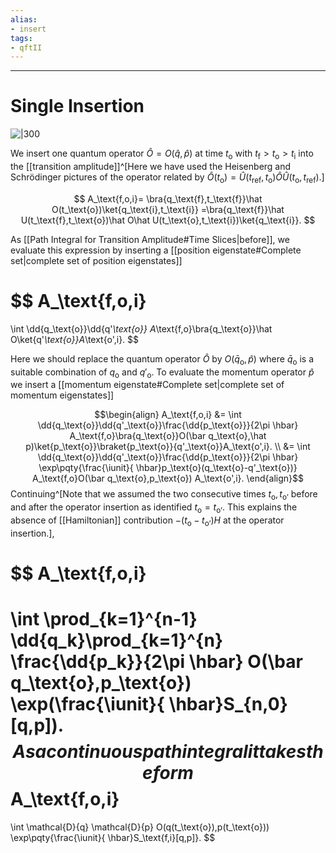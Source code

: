 ```yaml
---
alias:
- insert
tags:
- qftII
---
```

---
# Single Insertion
 ![|300](file:///C:/Users/Lucien/Documents/UNI/images/image67.png)

We insert one quantum operator $\hat O = O(\hat q,\hat p)$ at time $t_\text{o}$ with $t_\text{f}>t_\text{o}>t_\text{i}$ into the [[transition amplitude]]^[Here we have used the Heisenberg and Schrödinger pictures
of the operator related by
$\hat O(t_\text{o})=
\hat U(t_\text{ref},t_\text{o})\hat O\hat U(t_\text{o},t_\text{ref})$.]

$$
A_\text{f,o,i}=
\bra{q_\text{f},t_\text{f}}\hat O(t_\text{o})\ket{q_\text{i},t_\text{i}}
=\bra{q_\text{f}}\hat U(t_\text{f},t_\text{o})\hat O\hat U(t_\text{o},t_\text{i})\ket{q_\text{i}}.
$$


As [[Path Integral for Transition Amplitude#Time Slices|before]], we evaluate this expression by inserting a [[position eigenstate#Complete set|complete set of position eigenstates]]

$$
A_\text{f,o,i}
=
\int \dd{q_\text{o}}\dd{q'_\text{o}}
A_\text{f,o}\bra{q_\text{o}}\hat O\ket{q'_\text{o}}A_\text{o',i}.
$$

Here we should replace the quantum operator $\hat O$ by $O(\bar q_\text{o},\hat p)$ where $\bar q_\text{o}$ is a suitable combination of $q_\text{o}$ and $q'_\text{o}$. To evaluate the momentum operator $\hat p$ we insert a [[momentum eigenstate#Complete set|complete set of momentum eigenstates]]

$$\begin{align}
A_\text{f,o,i}
&=
\int \dd{q_\text{o}}\dd{q'_\text{o}}\frac{\dd{p_\text{o}}}{2\pi \hbar}
A_\text{f,o}\bra{q_\text{o}}O(\bar q_\text{o},\hat p)\ket{p_\text{o}}\braket{p_\text{o}}{q'_\text{o}}A_\text{o',i}.
\\
&=
\int \dd{q_\text{o}}\dd{q'_\text{o}}\frac{\dd{p_\text{o}}}{2\pi \hbar}
\exp\pqty{\frac{\iunit}{ \hbar}p_\text{o}(q_\text{o}-q'_\text{o})}
A_\text{f,o}O(\bar q_\text{o},p_\text{o})  A_\text{o',i}.
\end{align}$$
Continuing^[Note that we assumed the two consecutive times
$t_\text{o},t_\text{o'}$
before and after the operator insertion as
identified $t_\text{o}=t_\text{o'}$.
This explains the absence of [[Hamiltonian]] contribution
$-(t_\text{o}-t_\text{o'})H$ at the operator insertion.],

$$
A_\text{f,o,i}
=
\int \prod_{k=1}^{n-1} \dd{q_k}\prod_{k=1}^{n} \frac{\dd{p_k}}{2\pi \hbar}
O(\bar q_\text{o},p_\text{o})
\exp(\frac{\iunit}{ \hbar}S_{n,0}[q,p]).
$$
As a continuous path integral it takes the form
$$
A_\text{f,o,i}
=
\int \mathcal{D}{q} \mathcal{D}{p}
O(q(t_\text{o}),p(t_\text{o}))
\exp\pqty{\frac{\iunit}{ \hbar}S_\text{f,i}[q,p]}.
$$
